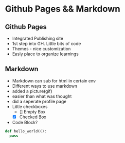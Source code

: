 # Github Pages && Markdown

## Github Pages
- Integrated Publishing site
- 1st step into GH.  Little bits of code
- Themes - nice customization
- Easly place to organize learnings

## Markdown
- Markdown can sub for html in certain env
- Different ways to use markdown
- added a picture(gif)
- easier than what was thought
- did a seperate profile page
- Little checkboxes
  - [] Empty Box
  - [x] Checked Box
- Code Block?
```python
def hello_world(():
  pass
```
